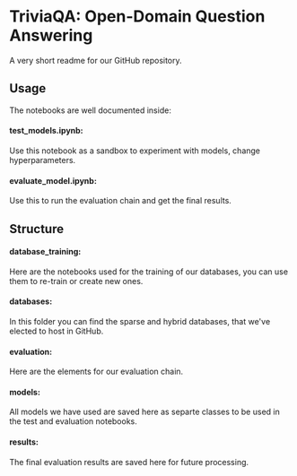 # TriviaQA: Open-Domain Question Answering
A very short readme for our GitHub repository.

## Usage
The notebooks are well documented inside:

#### test_models.ipynb:
Use this notebook as a sandbox to experiment with models, change hyperparameters.

#### evaluate_model.ipynb:
Use this to run the evaluation chain and get the final results. 

## Structure

#### database_training:
Here are the notebooks used for the training of our databases, you can use them to re-train or create new ones.

#### databases:
In this folder you can find the sparse and hybrid databases, that we've elected to host in GitHub.

#### evaluation:
Here are the elements for our evaluation chain.

#### models:
All models we have used are saved here as separte classes to be used in the test and evaluation notebooks.

#### results:
The final evaluation results are saved here for future processing.

